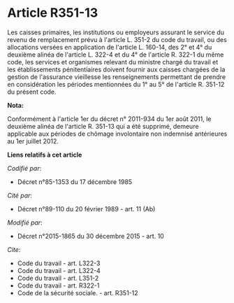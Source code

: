 # Article R351-13

Les caisses primaires, les institutions ou employeurs assurant le service du revenu de remplacement prévu à l'article L.
351-2 du code du travail, ou des allocations versées en application de l'article    L. 160-14, des 2° et 4° du deuxième
alinéa de l'article L. 322-4 et du 4° de l'article R. 322-1 du même code, les services et organismes relevant du ministre
chargé du travail et les établissements pénitentiaires doivent fournir aux caisses chargées de la gestion de l'assurance
vieillesse les renseignements permettant de prendre en considération les périodes mentionnées du 1° au 5° de l'article R.
351-12 du présent code.

**Nota:**

Conformément à l'article 1er du décret n° 2011-934 du 1er août 2011, le deuxième alinéa de l'article R. 351-13 qui a été
supprimé, demeure applicable aux périodes de chômage involontaire non indemnisé antérieures au 1er juillet 2012.

**Liens relatifs à cet article**

_Codifié par_:

  - Décret n°85-1353 du 17 décembre 1985

_Cité par_:

  - Décret n°89-110 du 20 février 1989 - art. 11 (Ab)

_Modifié par_:

  - Décret n°2015-1865 du 30 décembre 2015 - art. 10

_Cite_:

  - Code du travail - art. L322-3
  - Code du travail - art. L322-4
  - Code du travail - art. L351-2
  - Code du travail - art. R322-1
  - Code de la sécurité sociale. - art. R351-12
